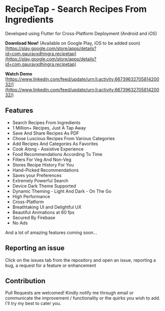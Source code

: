 # RecipeTap - Search Recipes From Ingredients

Developed using Flutter for Cross-Platform Deployment (Android and iOS)

**Download Now!**	(Available on Google Play, iOS to be added soon)
[https://play.google.com/store/apps/details?id=com.gauravxdhingra.recipetap](https://play.google.com/store/apps/details?id=com.gauravxdhingra.recipetap)

**Watch Demo**
[https://www.linkedin.com/feed/update/urn:li:activity:6673963270581420032/](https://www.linkedin.com/feed/update/urn:li:activity:6673963270581420032/)


  ## Features
- Search Recipes From Ingredients  
- 1 Million+ Recipes, Just A Tap Away  
- Save And Share Recipes As PDF  
- Chose Luscious Recipes From Various Categories  
- Add Recipes And Categories As Favorites  
- Cook Along - Assistive Experience  
- Food Recommendations According To Time  
- Filters For Veg And Non-Veg  
- Stores Recipe History For You  
- Hand-Picked Recommendations  
- Saves your Preferences  
- Extremely Powerful Search  
- Device Dark Theme Supported  
- Dynamic Theming - Light And Dark - On The Go  
- High Performance  
- Cross-Platform  
- Breathtaking UI and Delightful UX  
- Beautiful Animations at 60 fps  
- Secured By Firebase  
- No Ads  
  
And a lot of amazing features coming soon...

## Reporting an issue

Click on the issues tab from the repository and open an issue, reporting a bug, a request for a feature or enhancement

## Contribution

Pull Requests are welcomed!
Kindly notify me through email or communicate the improvement / functionality or the quirks you wish to add. I'll try my best to cater you.

